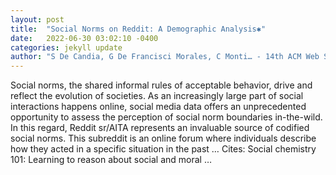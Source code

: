 ```yaml
---
layout: post
title:  "Social Norms on Reddit: A Demographic Analysis✱"
date:   2022-06-30 03:02:10 -0400
categories: jekyll update
author: "S De Candia, G De Francisci Morales, C Monti… - 14th ACM Web Science …, 2022"
---
```

Social norms, the shared informal rules of acceptable behavior, drive and reflect the evolution of societies. As an increasingly large part of social interactions happens online, social media data offers an unprecedented opportunity to assess the perception of social norm boundaries in-the-wild. In this regard, Reddit sr/AITA represents an invaluable source of codified social norms. This subreddit is an online forum where individuals describe how they acted in a specific situation in the past …
Cites: ‪Social chemistry 101: Learning to reason about social and moral …‬  